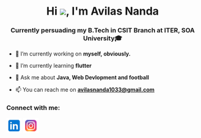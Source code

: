 <h1 align="center">Hi <img src="https://camo.githubusercontent.com/e8e7b06ecf583bc040eb60e44eb5b8e0ecc5421320a92929ce21522dbc34c891/68747470733a2f2f6d656469612e67697068792e636f6d2f6d656469612f6876524a434c467a6361737252346961377a2f67697068792e676966" width="30px">, I'm Avilas Nanda</h1>
<h3 align="center">Currently persuading my B.Tech in CSIT Branch at ITER, SOA University🎓</h3>

- 🔭 I’m currently working on **myself, obviously.**

- 🌱 I’m currently learning **flutter**

- 💬 Ask me about **Java, Web Devlopment and football**

- 📫 You can reach me on **avilasnanda1033@gmail.com**

<h3 align="left">Connect with me:</h3>
<p align="left">
  <a href="https://linkedin.com/in/avilas-nanda-7b4780236/" target="blank"><img align="center" src="https://github.com/kaal-coder/kaal-coder/blob/main/linkedin.png" alt="kaushik-lakhani-08012001" height="40" width="40" /></a>
  <a href="https://instagram.com/avilasnanda" target="blank"><img align="center" src="https://github.com/kaal-coder/kaal-coder/blob/main/instagram.png" alt="avilasnanda" height="40" width="40" /></a>
  
<!---
avilas-nanda/avilas-nanda is a ✨ special ✨ repository because its `README.md` (this file) appears on your GitHub profile.
You can click the Preview link to take a look at your changes.
--->
